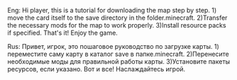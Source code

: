 Eng: Hi player, this is a tutorial for downloading the map step by step. 1) move the card itself to the save directory in the folder.minecraft. 2)Transfer the necessary mods for the map to work properly. 3)Install resource packs if specified. That's it! Enjoy the game.


Rus: Привет, игрок, это пошаговое руководство по загрузке карты. 1) переместите саму карту в каталог save в папке.minecraft. 2)Перенесите необходимые моды для правильной работы карты. 3)Установите пакеты ресурсов, если указано. Вот и все! Наслаждайтесь игрой.
